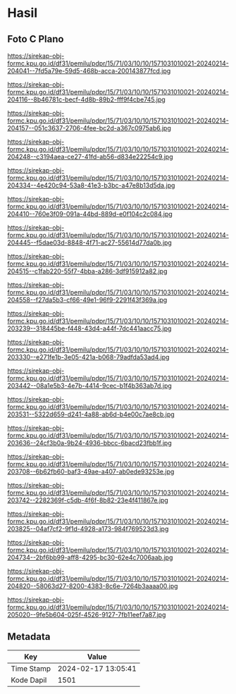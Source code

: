 # Hasil

## Foto C Plano

https://sirekap-obj-formc.kpu.go.id/df31/pemilu/pdpr/15/71/03/10/10/1571031010021-20240214-204041--7fd5a79e-59d5-468b-acca-200143877fcd.jpg

https://sirekap-obj-formc.kpu.go.id/df31/pemilu/pdpr/15/71/03/10/10/1571031010021-20240214-204116--8b46781c-becf-4d8b-89b2-fff9f4cbe745.jpg

https://sirekap-obj-formc.kpu.go.id/df31/pemilu/pdpr/15/71/03/10/10/1571031010021-20240214-204157--051c3637-2706-4fee-bc2d-a367c0975ab6.jpg

https://sirekap-obj-formc.kpu.go.id/df31/pemilu/pdpr/15/71/03/10/10/1571031010021-20240214-204248--c3194aea-ce27-41fd-ab56-d834e22254c9.jpg

https://sirekap-obj-formc.kpu.go.id/df31/pemilu/pdpr/15/71/03/10/10/1571031010021-20240214-204334--4e420c94-53a8-41e3-b3bc-a47e8b13d5da.jpg

https://sirekap-obj-formc.kpu.go.id/df31/pemilu/pdpr/15/71/03/10/10/1571031010021-20240214-204410--760e3f09-091a-44bd-889d-e0f104c2c084.jpg

https://sirekap-obj-formc.kpu.go.id/df31/pemilu/pdpr/15/71/03/10/10/1571031010021-20240214-204445--f5dae03d-8848-4f71-ac27-55614d77da0b.jpg

https://sirekap-obj-formc.kpu.go.id/df31/pemilu/pdpr/15/71/03/10/10/1571031010021-20240214-204515--c1fab220-55f7-4bba-a286-3df915912a82.jpg

https://sirekap-obj-formc.kpu.go.id/df31/pemilu/pdpr/15/71/03/10/10/1571031010021-20240214-204558--f27da5b3-cf66-49e1-96f9-2291f43f369a.jpg

https://sirekap-obj-formc.kpu.go.id/df31/pemilu/pdpr/15/71/03/10/10/1571031010021-20240214-203239--318445be-f448-43d4-a44f-7dc441aacc75.jpg

https://sirekap-obj-formc.kpu.go.id/df31/pemilu/pdpr/15/71/03/10/10/1571031010021-20240214-203330--e271fe1b-3e05-421a-b068-79adfda53ad4.jpg

https://sirekap-obj-formc.kpu.go.id/df31/pemilu/pdpr/15/71/03/10/10/1571031010021-20240214-203442--08a1e5b3-4e7b-4414-9cec-b1f4b363ab7d.jpg

https://sirekap-obj-formc.kpu.go.id/df31/pemilu/pdpr/15/71/03/10/10/1571031010021-20240214-203531--5322d659-d241-4a88-ab6d-b4e00c7ae8cb.jpg

https://sirekap-obj-formc.kpu.go.id/df31/pemilu/pdpr/15/71/03/10/10/1571031010021-20240214-203636--24cf3b0a-9b24-4936-bbcc-6bacd23fbb1f.jpg

https://sirekap-obj-formc.kpu.go.id/df31/pemilu/pdpr/15/71/03/10/10/1571031010021-20240214-203708--6b62fb60-baf3-49ae-a407-ab0ede93253e.jpg

https://sirekap-obj-formc.kpu.go.id/df31/pemilu/pdpr/15/71/03/10/10/1571031010021-20240214-203742--2282369f-c5db-4f6f-8b82-23e4f411867e.jpg

https://sirekap-obj-formc.kpu.go.id/df31/pemilu/pdpr/15/71/03/10/10/1571031010021-20240214-203825--04af7cf2-9f1d-4928-a173-984f769523d3.jpg

https://sirekap-obj-formc.kpu.go.id/df31/pemilu/pdpr/15/71/03/10/10/1571031010021-20240214-204734--2bf6bb99-aff8-4295-bc30-62e4c7006aab.jpg

https://sirekap-obj-formc.kpu.go.id/df31/pemilu/pdpr/15/71/03/10/10/1571031010021-20240214-204820--58063d27-8200-4383-8c6e-7264b3aaaa00.jpg

https://sirekap-obj-formc.kpu.go.id/df31/pemilu/pdpr/15/71/03/10/10/1571031010021-20240214-205020--9fe5b604-025f-4526-9127-7fb11eef7a87.jpg


## Metadata

| Key        | Value               |
| ---------- | ------------------- |
| Time Stamp | 2024-02-17 13:05:41 |
| Kode Dapil | 1501                |



